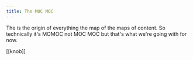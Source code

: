 ```yaml
---
title: The MOC MOC
---
```


The is the origin of everything the map of the maps of content. So technically it's MOMOC not MOC MOC but that's what we're going with for now. 

[[knob]]
